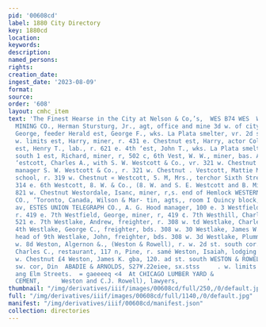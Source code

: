 ```yaml
---
pid: '00608cd'
label: 1880 City Directory
key: 1880cd
location: 
keywords: 
description: 
named_persons: 
rights: 
creation_date: 
ingest_date: '2023-08-09'
format: 
source: 
order: '608'
layout: cmhc_item
text: 'The Finest Hearse in the City at Nelson & Co,’s,  WES B74 WES  WEST FRYER HILL
  MINING CO., Herman Stursturg, Jr., agt, office and mine 3d w. of city limits est,
  George, feeder Herald est, George F., wks. La Plata smelter, vr. 2d st. south nr.
  w. limits est, Harry, miner, r. 431 e. Chestnut est, Harry, actor Coliseum Theatre
  est, Henry T., lab., r. 621 e. 4th ‘est, John T., wks. La Plata smelter, r. 2d st.
  south 1 est, Richard, miner, r, 502 c, 6th Vest, W. W., miner, bas. American House
  ‘estcott, Charles A., with S. W. Westcott & Co., vr. 321 w. Chestnut estcott, George,
  manager S. W. Westcott & Co., r. 321 w. Chestnut . Vestcott, Mattie Miss, private
  school, r. 319 w. Chestnut « Westcott, 5. M, Mrs., terchor Sixth Strect school,
  314 e. 6th Westcott, 8. W. & Co., (8. W. and S. E. Westcott and B. Mil- ler), grocers,
  821 w. Chestnut Westordale, Isanc, miner, r,s. end of Hemlock WESTERN ASSURANCE
  CO., ‘Toronto, Canada, Wilson & Mar- tin, agts,, room I Quincy block, 416 Ilarrison
  av, ESTES UNION TELEGRAPH CO., A. G. Hood manager, 100 e. 3 Westfield, C. C., miner,
  r. 419 e. 7th Westfield, George, miner, r, 419 ¢. 7th Westhill, Charles, lab., r.
  521 e. 7th Westlake, Andrew, freighter, r. 308 w. td Westlake, Charles, r. 208 w.
  4th Westlake, George C., freighter, bds. 308 w. 30 Westlake, James W., miner, r,
  head of 9th Westlake, John, freighter, bds. 308 w. 3d Westlake, Plummer, r. 308
  w. 8d Weston, Algernon &., (Weston & Rowell), r. w. 2d st. south cor. Maple 4 wWeaton,
  Charles C., restaurant, 117 n, Pine, r. samé Weston, Isaiah, lodging house, r. 216
  w. Chestnut £4 Weston, James K. gba, 120. ad st. south WESTON & ROWELL, Chestnut
  sw. cor, Din  ABADIE & ARNOLDS, S27¥.22eiee, sx.stss     . w. limits  Corner Pine
  ang Elm Streets.  = gaeeeeq <4  At CHICAGO LUMBER YARD &             LASTER AND
  CEMENT,      Weston and C.J. Rowell), lawyers,        '
thumbnail: "/img/derivatives/iiif/images/00608cd/full/250,/0/default.jpg"
full: "/img/derivatives/iiif/images/00608cd/full/1140,/0/default.jpg"
manifest: "/img/derivatives/iiif/00608cd/manifest.json"
collection: directories
---
```

